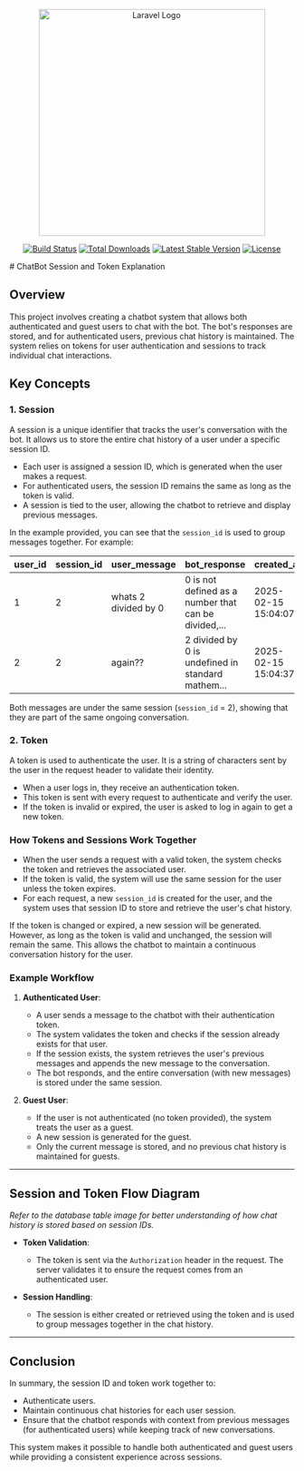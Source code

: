 <p align="center"><a href="https://laravel.com" target="_blank"><img src="https://raw.githubusercontent.com/laravel/art/master/logo-lockup/5%20SVG/2%20CMYK/1%20Full%20Color/laravel-logolockup-cmyk-red.svg" width="400" alt="Laravel Logo"></a></p>

<p align="center">
<a href="https://github.com/laravel/framework/actions"><img src="https://github.com/laravel/framework/workflows/tests/badge.svg" alt="Build Status"></a>
<a href="https://packagist.org/packages/laravel/framework"><img src="https://img.shields.io/packagist/dt/laravel/framework" alt="Total Downloads"></a>
<a href="https://packagist.org/packages/laravel/framework"><img src="https://img.shields.io/packagist/v/laravel/framework" alt="Latest Stable Version"></a>
<a href="https://packagist.org/packages/laravel/framework"><img src="https://img.shields.io/packagist/l/laravel/framework" alt="License"></a>
</p>
# ChatBot Session and Token Explanation

## Overview

This project involves creating a chatbot system that allows both authenticated and guest users to chat with the bot. The bot's responses are stored, and for authenticated users, previous chat history is maintained. The system relies on tokens for user authentication and sessions to track individual chat interactions.

## Key Concepts

### 1. **Session**
A session is a unique identifier that tracks the user's conversation with the bot. It allows us to store the entire chat history of a user under a specific session ID.
- Each user is assigned a session ID, which is generated when the user makes a request.
- For authenticated users, the session ID remains the same as long as the token is valid.
- A session is tied to the user, allowing the chatbot to retrieve and display previous messages.

In the example provided, you can see that the `session_id` is used to group messages together.
For example:

| user_id | session_id | user_message           | bot_response            | created_at           |
|---------|------------|------------------------|-------------------------|----------------------|
| 1       | 2          | whats 2 divided by 0    | 0 is not defined as a number that can be divided,...     | 2025-02-15 15:04:07  |
| 2       | 2          | again??                | 	2 divided by 0 is undefined in standard mathem...    | 2025-02-15 15:04:37  |

Both messages are under the same session (`session_id` = 2), showing that they are part of the same ongoing conversation.

### 2. **Token**
A token is used to authenticate the user. It is a string of characters sent by the user in the request header to validate their identity.
- When a user logs in, they receive an authentication token.
- This token is sent with every request to authenticate and verify the user.
- If the token is invalid or expired, the user is asked to log in again to get a new token.

### How Tokens and Sessions Work Together

- When the user sends a request with a valid token, the system checks the token and retrieves the associated user.
- If the token is valid, the system will use the same session for the user unless the token expires.
- For each request, a new `session_id` is created for the user, and the system uses that session ID to store and retrieve the user's chat history.

If the token is changed or expired, a new session will be generated. However, as long as the token is valid and unchanged, the session will remain the same. This allows the chatbot to maintain a continuous conversation history for the user.

### Example Workflow

1. **Authenticated User**:
    - A user sends a message to the chatbot with their authentication token.
    - The system validates the token and checks if the session already exists for that user.
    - If the session exists, the system retrieves the user's previous messages and appends the new message to the conversation.
    - The bot responds, and the entire conversation (with new messages) is stored under the same session.

2. **Guest User**:
    - If the user is not authenticated (no token provided), the system treats the user as a guest.
    - A new session is generated for the guest.
    - Only the current message is stored, and no previous chat history is maintained for guests.

---

## Session and Token Flow Diagram

*Refer to the database table image for better understanding of how chat history is stored based on session IDs.*

- **Token Validation**:
    - The token is sent via the `Authorization` header in the request. The server validates it to ensure the request comes from an authenticated user.

- **Session Handling**:
    - The session is either created or retrieved using the token and is used to group messages together in the chat history.

---

## Conclusion

In summary, the session ID and token work together to:
- Authenticate users.
- Maintain continuous chat histories for each user session.
- Ensure that the chatbot responds with context from previous messages (for authenticated users) while keeping track of new conversations.

This system makes it possible to handle both authenticated and guest users while providing a consistent experience across sessions.
